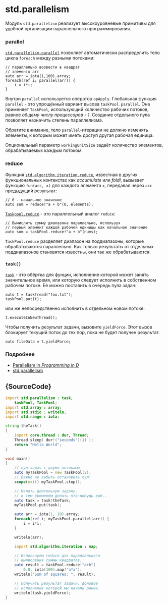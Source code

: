 # std.parallelism

Модуль `std.parallelism` реализует высокоуровневые
примитивы для удобной организации параллельного программирования.

### parallel

[`std.parallelism.parallel`](http://dlang.org/phobos/std_parallelism.html#.parallel) позволяет автоматически распределить
тело цикла `foreach` между разными потоками:

    // параллельно возвести в квадрат
    // элементы arr
    auto arr = iota(1,100).array;
    foreach(ref i; parallel(arr)) {
        i = i*i;
    }

Внутри `parallel` используется оператор `opApply`.
Глобальная функция `parallel` - это упрощённый
вариант вызова `taskPool.parallel`. Она применяет
`TaskPool`, использующий количество рабочих потоков,
равное *общему числу процессоров - 1*. Создание
отдельного пула позволяет назначить степень
параллелизма.

Обратите внимание, тело `parallel`-итерации не
должно изменять элементы, к которым может иметь
доступ другая рабочая единица.

Опциональный параметр `workingUnitSize` задаёт
количество элементов, обрабатываемых каждым
потоком.

### reduce

Функция
[`std.algorithm.iteration.reduce`](http://dlang.org/phobos/std_algorithm_iteration.html#reduce),
известная в других функциональных контекстах как *accumulate*
или *foldl*, вызывает функцию `fun(acc, x)` для каждого элемента
`x`, передавая через `acc` предыдущий результат:

    // 0 - начальное значение
    auto sum = reduce!"a + b"(0, elements);

[`Taskpool.reduce`](http://dlang.org/phobos/std_parallelism.html#.TaskPool.reduce) -
это параллельный аналог `reduce`:

    // Вычислить сумму диапазона параллельно, используя
    // первый элемент каждой рабочей единицы как начальное значение
    auto sum = taskPool.reduce!"a + b"(nums);

`TaskPool.reduce` разделяет диапазон на поддиапазоны,
которые обрабатываются параллельно. Как только результаты
от отдельных поддиапазонов становятся известны,
они так же обрабатываются.

### `task()`

[`task`](http://dlang.org/phobos/std_parallelism.html#.task) - это обёртка для фунции,
исполнение которой может занять значительное время,
или которую следует исполнить в собственном рабочем
потоке. Её можно поставить в очередь пула задач:

    auto t = task!read("foo.txt");
    taskPool.put(t);

или же непосредственно исполнить в отдельном новом потоке:

    t.executeInNewThread();

Чтобы получить результат задачи, вызовите `yieldForce`.
Этот вызов блокирует текущий поток до тех пор, пока
не будет получен результат.

    auto fileData = t.yieldForce;

### Подробнее

- [Parallelism in _Programming in D_](http://ddili.org/ders/d.en/parallelism.html)
- [std.parallelism](http://dlang.org/phobos/std_parallelism.html)

## {SourceCode}

```d
import std.parallelism : task,
    taskPool, TaskPool;
import std.array : array;
import std.stdio : writeln;
import std.range : iota;

string theTask()
{
    import core.thread : dur, Thread;
    Thread.sleep( dur!("seconds")(1) );
    return "Hello World";
}

void main()
{
    // пул задач с двумя потоками
    auto myTaskPool = new TaskPool(2);
    // Важно не забыть остановить пул!
    scope(exit) myTaskPool.stop();

    // Начать длительную задачу,
    // и тем временем делать что-нибудь ешё..
    auto task = task!theTask;
    myTaskPool.put(task);

    auto arr = iota(1, 10).array;
    foreach(ref i; myTaskPool.parallel(arr)) {
        i = i*i;
    }

    writeln(arr);

    import std.algorithm.iteration : map;

    // Используем reduce для параллельного
    // вычисления суммы квадратов.
    auto result = taskPool.reduce!"a+b"(
        0.0, iota(100).map!"a*a");
    writeln("Sum of squares: ", result);

    // Получить результат задачи, фоновое
    // исполнение которой мы начали ранее.
    writeln(task.yieldForce);
}
```
